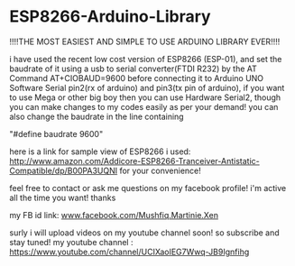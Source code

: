 # ESP8266-Arduino-Library
!!!!THE MOST EASIEST AND SIMPLE TO USE ARDUINO LIBRARY EVER!!!! 




i have used the recent low cost version of ESP8266 (ESP-01), and set the baudrate of it using a usb to serial converter(FTDI R232) by the AT Command
AT+CIOBAUD=9600 before connecting it to Arduino UNO Software Serial pin2(rx of arduino) and pin3(tx pin of arduino), if you want to use Mega or other big boy then you can use Hardware Serial2, though you can make changes to my codes easily as per your demand! you can also change the baudrate in the line containing 

"#define baudrate 9600"

here is a link for sample view of ESP8266 i used: http://www.amazon.com/Addicore-ESP8266-Tranceiver-Antistatic-Compatible/dp/B00PA3UQNI
for your convenience! 

feel free to contact or ask me questions on my facebook profile! i'm active all the time you want! 
thanks 

my FB id link: www.facebook.com/Mushfiq.Martinie.Xen 

surly i will upload videos on my youtube channel soon! so subscribe and stay tuned! 
my youtube channel : https://www.youtube.com/channel/UCIXaoIEG7Wwq-JB9Ignfihg

